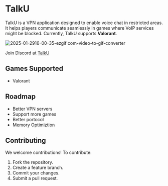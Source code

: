 # TalkU

TalkU is a VPN application designed to enable voice chat in restricted areas. It helps players communicate seamlessly in games where VoIP services might be blocked. Currently, TalkU supports **Valorant**.

![2025-01-2916-00-35-ezgif com-video-to-gif-converter](https://github.com/user-attachments/assets/3feb740b-d3a5-439a-bb5c-08580c467a71)

Join Discord at [TalkU](https://discord.gg/kqY7dM7ekJ)
## Games Supported

- Valorant

## Roadmap

- Better VPN servers
- Support more games
- Better portocol
- Memory Optimiztion

## Contributing

We welcome contributions! To contribute:

1. Fork the repository.
2. Create a feature branch.
3. Commit your changes.
4. Submit a pull request.
